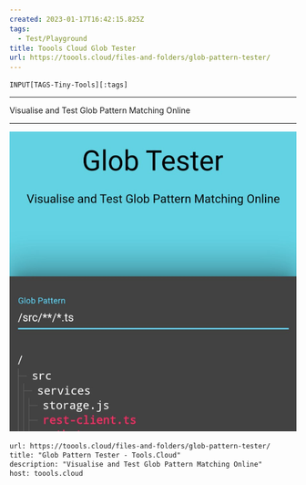 ```yaml
---
created: 2023-01-17T16:42:15.825Z
tags: 
  - Test/Playground
title: Toools Cloud Glob Tester
url: https://toools.cloud/files-and-folders/glob-pattern-tester/
---
```

```meta-bind
INPUT[TAGS-Tiny-Tools][:tags]
```

___
Visualise and Test Glob Pattern Matching Online
___

![](_attachments/toools-cloud-glob-tester.jpg)


```cardlink
url: https://toools.cloud/files-and-folders/glob-pattern-tester/
title: "Glob Pattern Tester - Tools.Cloud"
description: "Visualise and Test Glob Pattern Matching Online"
host: toools.cloud
```
